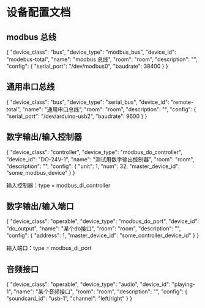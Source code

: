 # 设备配置文档
## modbus 总线

{
	"device_class": "bus",
	"device_type": "modbus_bus",
	"device_id": "modebus-total",
	"name": "modbus 总线",
	"room": "room",
	"description": "",
	"config": {
		"serial_port": "/dev/modbus0",
		"baudrate": 38400
	}
}

## 通用串口总线

{
	"device_class": "bus",
	"device_type": "serial_bus",
	"device_id": "remote-total",
	"name": "通用串口总线",
	"room": "room",
	"description": "",
	"config": {
		"serial_port": "/dev/arduino-usb2",
		"baudrate": 9600
	}
}

## 数字输出/输入控制器

{
	"device_class": "controller",
	"device_type": "modbus_do_controller",
	"device_id": "DO-24V-1",
	"name": "测试用数字输出控制器",
	"room": "room",
	"description": "",
	"config": {
		"unit": 1,
		"num": 32,
		"master_device_id": "some_modbus_device"
	}
}

输入控制器：type = modbus_di_controller

## 数字输出/输入端口

{
	"device_class": "operable",
	"device_type": "modbus_do_port",
	"device_id": "do_output",
	"name": "某个do接口",
	"room": "room",
	"description": "",
	"config": {
		"address": 1,
		"master_device_id": "some_controller_device_id"
	}
}

输入端口：type = modbus_di_port

## 音频接口

{
	"device_class": "operable",
	"device_type": "audio",
	"device_id": "playing-1",
	"name": "某个音频接口",
	"room": "room",
	"description": "",
	"config": {
		"soundcard_id": "usb-1",
		"channel": "left/right"
	}
}